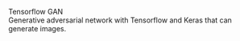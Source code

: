 Tensorflow GAN<br>
Generative adversarial network with Tensorflow and Keras that can generate images.<br>


